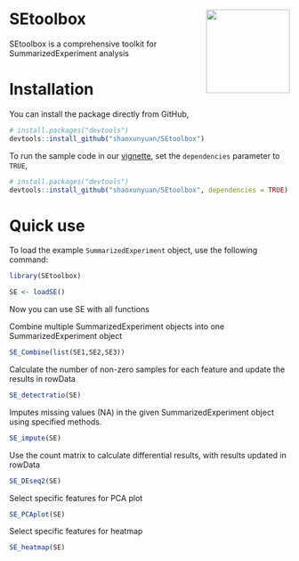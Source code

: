 # SEtoolbox <img src="./vignettes/images/logo.png" align = "right" width = "150" />

SEtoolbox is a comprehensive toolkit for SummarizedExperiment analysis

# Installation

You can install the package directly from GitHub,
```r
# install.packages("devtools")
devtools::install_github("shaoxunyuan/SEtoolbox")
```

To run the sample code in our [vignette](
https://shaoxunyuan.github.io/SEtoolbox/
), set the `dependencies` parameter to `TRUE`,
```r
# install.packages("devtools")
devtools::install_github("shaoxunyuan/SEtoolbox", dependencies = TRUE)
```

# Quick use

To load the example `SummarizedExperiment` object, use the following command:  

```r  
library(SEtoolbox)  

SE <- loadSE()  
```

Now you can use SE with all functions 


Combine multiple SummarizedExperiment objects into one SummarizedExperiment object
```r
SE_Combine(list(SE1,SE2,SE3))  
```

Calculate the number of non-zero samples for each feature and update the results in rowData  
```r
SE_detectratio(SE)  
```

Imputes missing values (NA) in the given SummarizedExperiment object using specified methods.
```r
SE_impute(SE)  
```

Use the count matrix to calculate differential results, with results updated in rowData  
```r
SE_DEseq2(SE)  
```

Select specific features for PCA plot  
```r
SE_PCAplot(SE)  
```

Select specific features for heatmap 
```r 
SE_heatmap(SE)  
```
